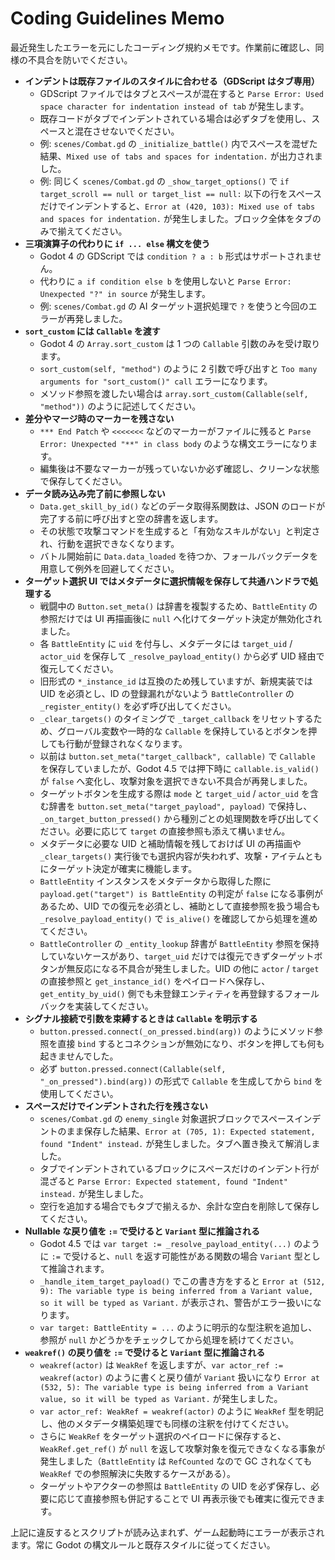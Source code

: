 # Coding Guidelines Memo

最近発生したエラーを元にしたコーディング規約メモです。作業前に確認し、同様の不具合を防いでください。

- **インデントは既存ファイルのスタイルに合わせる（GDScript はタブ専用）**
  - GDScript ファイルではタブとスペースが混在すると `Parse Error: Used space character for indentation instead of tab` が発生します。
  - 既存コードがタブでインデントされている場合は必ずタブを使用し、スペースと混在させないでください。
  - 例: `scenes/Combat.gd` の `_initialize_battle()` 内でスペースを混ぜた結果、`Mixed use of tabs and spaces for indentation.` が出力されました。
  - 例: 同じく `scenes/Combat.gd` の `_show_target_options()` で `if target_scroll == null or target_list == null:` 以下の行をスペースだけでインデントすると、`Error at (420, 103): Mixed use of tabs and spaces for indentation.` が発生しました。ブロック全体をタブのみで揃えてください。
- **三項演算子の代わりに `if ... else` 構文を使う**
  - Godot 4 の GDScript では `condition ? a : b` 形式はサポートされません。
  - 代わりに `a if condition else b` を使用しないと `Parse Error: Unexpected "?" in source` が発生します。
  - 例: `scenes/Combat.gd` の AI ターゲット選択処理で `?` を使うと今回のエラーが再発しました。
- **`sort_custom` には `Callable` を渡す**
  - Godot 4 の `Array.sort_custom` は 1 つの `Callable` 引数のみを受け取ります。
  - `sort_custom(self, "method")` のように 2 引数で呼び出すと `Too many arguments for "sort_custom()" call` エラーになります。
  - メソッド参照を渡したい場合は `array.sort_custom(Callable(self, "method"))` のように記述してください。
- **差分やマージ時のマーカーを残さない**
  - `*** End Patch` や `<<<<<<<` などのマーカーがファイルに残ると `Parse Error: Unexpected "**" in class body` のような構文エラーになります。
  - 編集後は不要なマーカーが残っていないか必ず確認し、クリーンな状態で保存してください。
- **データ読み込み完了前に参照しない**
  - `Data.get_skill_by_id()` などのデータ取得系関数は、JSON のロードが完了する前に呼び出すと空の辞書を返します。
  - その状態で攻撃コマンドを生成すると「有効なスキルがない」と判定され、行動を選択できなくなります。
  - バトル開始前に `Data.data_loaded` を待つか、フォールバックデータを用意して例外を回避してください。
- **ターゲット選択 UI ではメタデータに選択情報を保存して共通ハンドラで処理する**
  - 戦闘中の `Button.set_meta()` は辞書を複製するため、`BattleEntity` の参照だけでは UI 再描画後に `null` へ化けてターゲット決定が無効化されました。
  - 各 `BattleEntity` に `uid` を付与し、メタデータには `target_uid` / `actor_uid` を保存して `_resolve_payload_entity()` から必ず UID 経由で復元してください。
  - 旧形式の `*_instance_id` は互換のため残していますが、新規実装では UID を必須とし、ID の登録漏れがないよう `BattleController` の `_register_entity()` を必ず呼び出してください。
  - `_clear_targets()` のタイミングで `_target_callback` をリセットするため、グローバル変数や一時的な `Callable` を保持しているとボタンを押しても行動が登録されなくなります。
  - 以前は `button.set_meta("target_callback", callable)` で `Callable` を保存していましたが、Godot 4.5 では押下時に `callable.is_valid()` が `false` へ変化し、攻撃対象を選択できない不具合が再発しました。
  - ターゲットボタンを生成する際は `mode` と `target_uid` / `actor_uid` を含む辞書を `button.set_meta("target_payload", payload)` で保持し、`_on_target_button_pressed()` から種別ごとの処理関数を呼び出してください。必要に応じて `target` の直接参照も添えて構いません。
  - メタデータに必要な UID と補助情報を残しておけば UI の再描画や `_clear_targets()` 実行後でも選択内容が失われず、攻撃・アイテムともにターゲット決定が確実に機能します。
  - `BattleEntity` インスタンスをメタデータから取得した際に `payload.get("target") is BattleEntity` の判定が `false` になる事例があるため、UID での復元を必須とし、補助として直接参照を扱う場合も `_resolve_payload_entity()` で `is_alive()` を確認してから処理を進めてください。
  - `BattleController` の `_entity_lookup` 辞書が `BattleEntity` 参照を保持していないケースがあり、`target_uid` だけでは復元できずターゲットボタンが無反応になる不具合が発生しました。UID の他に `actor` / `target` の直接参照と `get_instance_id()` をペイロードへ保存し、`get_entity_by_uid()` 側でも未登録エンティティを再登録するフォールバックを実装してください。
- **シグナル接続で引数を束縛するときは `Callable` を明示する**
  - `button.pressed.connect(_on_pressed.bind(arg))` のようにメソッド参照を直接 `bind` するとコネクションが無効になり、ボタンを押しても何も起きませんでした。
  - 必ず `button.pressed.connect(Callable(self, "_on_pressed").bind(arg))` の形式で `Callable` を生成してから `bind` を使用してください。
- **スペースだけでインデントされた行を残さない**
  - `scenes/Combat.gd` の `enemy_single` 対象選択ブロックでスペースインデントのまま保存した結果、`Error at (705, 1): Expected statement, found "Indent" instead.` が発生しました。タブへ置き換えて解消しました。
  - タブでインデントされているブロックにスペースだけのインデント行が混ざると `Parse Error: Expected statement, found "Indent" instead.` が発生しました。
  - 空行を追加する場合でもタブで揃えるか、余計な空白を削除して保存してください。
- **Nullable な戻り値を `:=` で受けると `Variant` 型に推論される**
  - Godot 4.5 では `var target := _resolve_payload_entity(...)` のように `:=` で受けると、`null` を返す可能性がある関数の場合 `Variant` 型として推論されます。
  - `_handle_item_target_payload()` でこの書き方をすると `Error at (512, 9): The variable type is being inferred from a Variant value, so it will be typed as Variant.` が表示され、警告がエラー扱いになります。
  - `var target: BattleEntity = ...` のように明示的な型注釈を追加し、参照が `null` かどうかをチェックしてから処理を続けてください。
- **`weakref()` の戻り値を `:=` で受けると `Variant` 型に推論される**
  - `weakref(actor)` は `WeakRef` を返しますが、`var actor_ref := weakref(actor)` のように書くと戻り値が `Variant` 扱いになり `Error at (532, 5): The variable type is being inferred from a Variant value, so it will be typed as Variant.` が発生しました。
  - `var actor_ref: WeakRef = weakref(actor)` のように `WeakRef` 型を明記し、他のメタデータ構築処理でも同様の注釈を付けてください。
  - さらに `WeakRef` をターゲット選択のペイロードに保存すると、`WeakRef.get_ref()` が `null` を返して攻撃対象を復元できなくなる事象が発生しました（`BattleEntity` は `RefCounted` なので GC されなくても `WeakRef` での参照解決に失敗するケースがある）。
  - ターゲットやアクターの参照は `BattleEntity` の UID を必ず保存し、必要に応じて直接参照も併記することで UI 再表示後でも確実に復元できます。

上記に違反するとスクリプトが読み込まれず、ゲーム起動時にエラーが表示されます。常に Godot の構文ルールと既存スタイルに従ってください。
